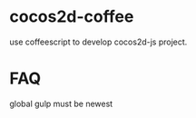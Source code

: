 cocos2d-coffee
==============

use coffeescript to develop cocos2d-js project.

FAQ
===

global gulp must be newest
